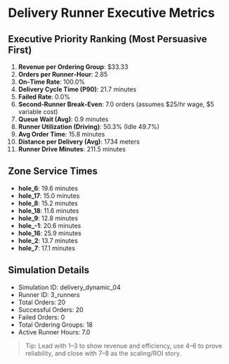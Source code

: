 # Delivery Runner Executive Metrics

## Executive Priority Ranking (Most Persuasive First)
1. **Revenue per Ordering Group**: $33.33
2. **Orders per Runner‑Hour**: 2.85
3. **On‑Time Rate**: 100.0%
4. **Delivery Cycle Time (P90)**: 21.7 minutes
5. **Failed Rate**: 0.0%
6. **Second‑Runner Break‑Even**: 7.0 orders (assumes $25/hr wage, $5 variable cost)
7. **Queue Wait (Avg)**: 0.9 minutes
8. **Runner Utilization (Driving)**: 50.3% (Idle 49.7%)
9. **Avg Order Time**: 15.8 minutes
10. **Distance per Delivery (Avg)**: 1734 meters
11. **Runner Drive Minutes**: 211.5 minutes

## Zone Service Times
- **hole_6**: 19.6 minutes
- **hole_17**: 15.0 minutes
- **hole_8**: 15.2 minutes
- **hole_18**: 11.6 minutes
- **hole_9**: 12.8 minutes
- **hole_-1**: 20.6 minutes
- **hole_16**: 25.9 minutes
- **hole_2**: 13.7 minutes
- **hole_7**: 17.1 minutes


## Simulation Details
- Simulation ID: delivery_dynamic_04
- Runner ID: 3_runners
- Total Orders: 20
- Successful Orders: 20
- Failed Orders: 0
- Total Ordering Groups: 18
- Active Runner Hours: 7.0

> Tip: Lead with 1–3 to show revenue and efficiency, use 4–6 to prove reliability, and close with 7–8 as the scaling/ROI story.
